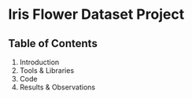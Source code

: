 # Iris Flower Dataset Project

## Table of Contents
1. Introduction
2. Tools & Libraries
3. Code
4. Results & Observations